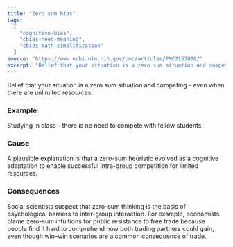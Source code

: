 ```yaml
---
title: "Zero sum bias"
tags:
  [
    "cognitive-bias",
    "cbias-need-meaning",
    "cbias-math-simplification"
  ]
source: "https://www.ncbi.nlm.nih.gov/pmc/articles/PMC3153800/"
excerpt: "Belief that your situation is a zero sum situation and competing - even when there are unlimited resources."
---
```


Belief that your situation is a zero sum situation and competing - even when there are unlimited resources. 

### Example

Studying in class - there is no need to compete with fellow students.

### Cause

A plausible explanation is that a zero-sum heuristic evolved as a cognitive adaptation to enable successful intra-group competition for limited resources.

### Consequences

Social scientists suspect that zero-sum thinking is the basis of psychological barriers to inter-group interaction.  For example, economists blame zero-sum intuitions for public resistance to free trade because people find it hard to comprehend how both trading partners could gain, even though win–win scenarios are a common consequence of trade.
